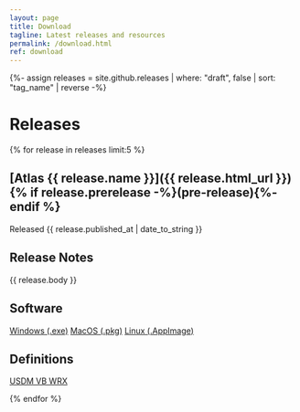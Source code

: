 ```yaml
---
layout: page
title: Download
tagline: Latest releases and resources
permalink: /download.html
ref: download
---
```


{%- assign releases = site.github.releases | where: "draft", false | sort: "tag_name" | reverse -%}

# Releases

{% for release in releases limit:5 %}

## [Atlas {{ release.name }}]({{ release.html_url }}) {% if release.prerelease -%}(pre-release){%- endif %}
Released <time datetime="{{ release.published_at | date_to_xmlschema }}">{{ release.published_at | date_to_string }}</time>

## Release Notes
{{ release.body }}
## Software
<a href="{{ release.assets[2].browser_download_url }}/" class="btn">Windows (.exe)</a>
<a href="{{ release.assets[1].browser_download_url }}/" class="btn">MacOS (.pkg)</a>
<a href="{{ release.assets[0].browser_download_url }}/" class="btn">Linux (.AppImage)</a>
## Definitions
<a href="{{ release.assets[0].browser_download_url }}/" class="btn">USDM VB WRX</a>

{% endfor %}




